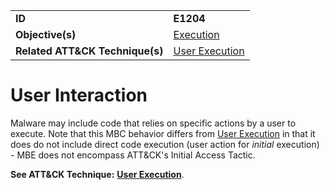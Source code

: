 |||
|---------|------------------------|
|**ID**|**E1204**|
|**Objective(s)**|[Execution](https://github.com/MBCProject/mbc-markdown/tree/master/execution)|
|**Related ATT&CK Technique(s)**|[User Execution](https://attack.mitre.org/techniques/T1204)|

User Interaction
================
Malware may include code that relies on specific actions by a user to execute. Note that this MBC behavior differs from [User Execution](https://attack.mitre.org/techniques/T1204) in that it does do not include direct code execution (user action for *initial* execution) - MBE does not encompass ATT&CK's Initial Access Tactic.  

**See ATT&CK Technique:** [**User Execution**](https://attack.mitre.org/techniques/T1204).